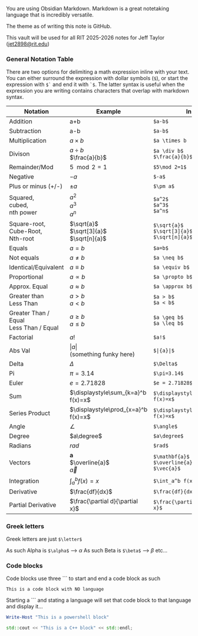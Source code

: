 You are using Obsidian Markdown. Markdown is a great notetaking language that is incredibly versatile.

The theme as of writing this note is GitHub.

This vault will be used for all RIT 2025-2026 notes for Jeff Taylor (jet2898@rit.edu)
### General Notation Table

There are two options for delimiting a math expression inline with your text. You can either surround the expression with dollar symbols (`$`), or start the expression with `` $` `` and end it with `` `$ ``. The latter syntax is useful when the expression you are writing contains characters that overlap with markdown syntax.

| Notation                                  | Example                                      | Inline                                             |
| ----------------------------------------- | -------------------------------------------- | -------------------------------------------------- |
| Addition                                  | a+b                                          | ``$a-b$``                                          |
| Subtraction                               | a-b                                          | ``$a-b$``                                          |
| Multiplication                            | $a \times b$                                 | ``$a \times b``                                    |
| Divison                                   | $a \div b$<br>$\frac{a}{b}$                  | ``$a \div b$``<br>``$\frac{a}{b}$``                |
| Remainder/Mod                             | $5\mod 2=1$                                  | ``$5\mod 2=1$``                                    |
| Negative                                  | $-a$                                         | ``$-a$``                                           |
| Plus or minus (+/-)                       | $\pm a$                                      | ``$\pm a$``                                        |
| Squared, <br>cubed, <br>nth power         | $a^2$<br>$a^3$<br>$a^n$                      | `$a^2$`<br>`$a^3$`<br>`$a^n$`                      |
| Square-root,<br>Cube-Root,<br>Nth-root    | $\sqrt{a}$<br>$\sqrt[3]{a}$<br>$\sqrt[n]{a}$ | `$\sqrt{a}$`<br>`$\sqrt[3]{a}$`<br>`$\sqrt[n]{a}$` |
| Equals                                    | $a=b$                                        | `$a=b$`                                            |
| Not equals                                | $a \neq b$                                   | `$a \neq b$`                                       |
| Identical/Equivalent                      | $a \equiv b$                                 | `$a \equiv b$`                                     |
| Proportional                              | $a \propto b$                                | `$a \propto b$`                                    |
| Approx. Equal                             | $a \approx b$                                | `$a \approx b$`                                    |
| Greater than<br>Less Than                 | $a > b$<br>$a < b$                           | `$a > b$`<br>`$a < b$`                             |
| Greater Than / Equal<br>Less Than / Equal | $a \geq b$<br>$a \leq b$                     | `$a \geq b$`<br>`$a \leq b$`                       |
| Factorial                                 | $a!$                                         | `$a!$`                                             |
| Abs Val                                   | $\|{a}\|$<br>(something funky here)          | `$\|{a}\|$`                                        |
| Delta                                     | $\Delta$                                     | `$\Delta$`                                         |
| Pi                                        | $\pi=3.14$                                   | `$\pi=3.14$`                                       |
| Euler                                     | $e = 2.71828$                                | `$e = 2.71828$`                                    |
| Sum                                       | $\displaystyle\sum_{k=a}^b f(x)=x$           | `$\displaystyle\sum_{k=a}^b f(x)=x$`               |
| Series Product                            | $\displaystyle\prod_{x=a}^b f(x)=x$          | `$\displaystyle\prod_{x=a}^b f(x)=x$`              |
| Angle                                     | $\angle$                                     | `$\angle$`                                         |
| Degree                                    | $a\degree$                                   | `$a\degree$`                                       |
| Radians                                   | $rad$                                        | `$rad$`                                            |
| Vectors                                   | $\mathbf{a}$<br>$\overline{a}$<br>$\vec{a}$  | `$\mathbf{a}$`<br>`$\overline{a}$`<br>`$\vec{a}$`  |
| Integration                               | $\int_a^b f(x)=x$                            | ``$\int_a^b f(x)=x$``                              |
| Derivative                                | $\frac{df}{dx}$                              | ``$\frac{df}{dx}$``                                |
| Partial Derivative                        | $\frac{\partial d}{\partial x}$              | ``$\frac{\partial d}{\partial x}$``                |

### Greek letters
Greek letters are just ``$\letter$``

As such Alpha is ``$\alpha$`` --> $\alpha$
As such Beta is ``$\beta$`` --> $\beta$
etc...

### Code blocks

Code blocks use three \`\`\` to start and end a code block as such

```
This is a code block with NO language
```

Starting a \`\`\` and stating a language will set that code block to that language and display it...

```powershell
Write-Host "This is a powershell block"
```

```C++
std::cout << "This is a C++ block" << std::endl;
```

